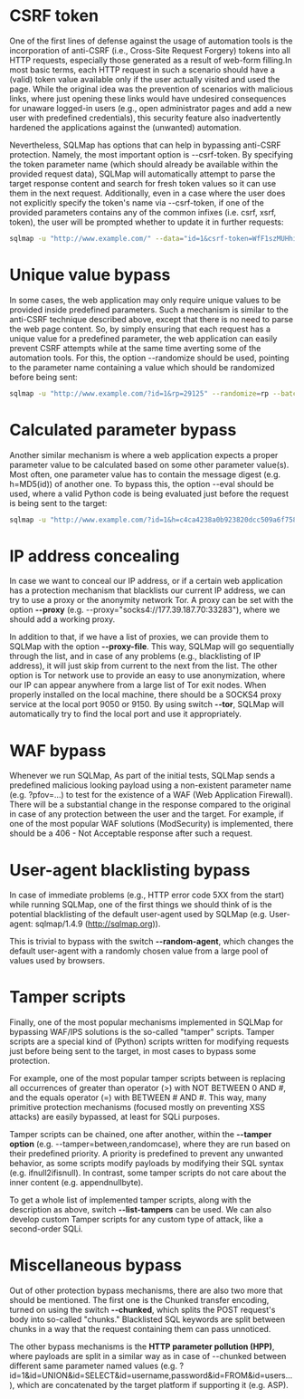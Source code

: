 # CSRF token

One of the first lines of defense against the usage of automation tools is the incorporation of anti-CSRF (i.e., Cross-Site Request Forgery) tokens into all HTTP requests, especially those generated as a result of web-form filling.In most basic terms, each HTTP request in such a scenario should have a (valid) token value available only if the user actually visited and used the page. While the original idea was the prevention of scenarios with malicious links, where just opening these links would have undesired consequences for unaware logged-in users (e.g., open administrator pages and add a new user with predefined credentials), this security feature also inadvertently hardened the applications against the (unwanted) automation.

Nevertheless, SQLMap has options that can help in bypassing anti-CSRF protection. Namely, the most important option is --csrf-token. By specifying the token parameter name (which should already be available within the provided request data), SQLMap will automatically attempt to parse the target response content and search for fresh token values so it can use them in the next request.
Additionally, even in a case where the user does not explicitly specify the token's name via --csrf-token, if one of the provided parameters contains any of the common infixes (i.e. csrf, xsrf, token), the user will be prompted whether to update it in further requests:

```bash
sqlmap -u "http://www.example.com/" --data="id=1&csrf-token=WfF1szMUHhiokx9AHFply5L2xAOfjRkE" --csrf-token="csrf-token"
```

# Unique value bypass

In some cases, the web application may only require unique values to be provided inside predefined parameters. Such a mechanism is similar to the anti-CSRF technique described above, except that there is no need to parse the web page content. So, by simply ensuring that each request has a unique value for a predefined parameter, the web application can easily prevent CSRF attempts while at the same time averting some of the automation tools. For this, the option --randomize should be used, pointing to the parameter name containing a value which should be randomized before being sent:

```bash
sqlmap -u "http://www.example.com/?id=1&rp=29125" --randomize=rp --batch -v 5 | grep URI
```

# Calculated parameter bypass

Another similar mechanism is where a web application expects a proper parameter value to be calculated based on some other parameter value(s). Most often, one parameter value has to contain the message digest (e.g. h=MD5(id)) of another one. To bypass this, the option --eval should be used, where a valid Python code is being evaluated just before the request is being sent to the target:

```bash
sqlmap -u "http://www.example.com/?id=1&h=c4ca4238a0b923820dcc509a6f75849b" --eval="import hashlib; h=hashlib.md5(id).hexdigest()" --batch -v 5 | grep URI
```

# IP address concealing

In case we want to conceal our IP address, or if a certain web application has a protection mechanism that blacklists our current IP address, we can try to use a proxy or the anonymity network Tor. A proxy can be set with the option **--proxy** (e.g. --proxy="socks4://177.39.187.70:33283"), where we should add a working proxy.

In addition to that, if we have a list of proxies, we can provide them to SQLMap with the option **--proxy-file**. This way, SQLMap will go sequentially through the list, and in case of any problems (e.g., blacklisting of IP address), it will just skip from current to the next from the list. 
The other option is Tor network use to provide an easy to use anonymization, where our IP can appear anywhere from a large list of Tor exit nodes. When properly installed on the local machine, there should be a SOCKS4 proxy service at the local port 9050 or 9150. By using switch **--tor**, SQLMap will automatically try to find the local port and use it appropriately.

# WAF bypass

Whenever we run SQLMap, As part of the initial tests, SQLMap sends a predefined malicious looking payload using a non-existent parameter name (e.g. ?pfov=...) to test for the existence of a WAF (Web Application Firewall). There will be a substantial change in the response compared to the original in case of any protection between the user and the target. For example, if one of the most popular WAF solutions (ModSecurity) is implemented, there should be a 406 - Not Acceptable response after such a request.

# User-agent blacklisting bypass

In case of immediate problems (e.g., HTTP error code 5XX from the start) while running SQLMap, one of the first things we should think of is the potential blacklisting of the default user-agent used by SQLMap (e.g. User-agent: sqlmap/1.4.9 (http://sqlmap.org)).

This is trivial to bypass with the switch **--random-agent**, which changes the default user-agent with a randomly chosen value from a large pool of values used by browsers.

# Tamper scripts

Finally, one of the most popular mechanisms implemented in SQLMap for bypassing WAF/IPS solutions is the so-called "tamper" scripts. Tamper scripts are a special kind of (Python) scripts written for modifying requests just before being sent to the target, in most cases to bypass some protection.

For example, one of the most popular tamper scripts between is replacing all occurrences of greater than operator (>) with NOT BETWEEN 0 AND #, and the equals operator (=) with BETWEEN # AND #. This way, many primitive protection mechanisms (focused mostly on preventing XSS attacks) are easily bypassed, at least for SQLi purposes.

Tamper scripts can be chained, one after another, within the **--tamper option** (e.g. --tamper=between,randomcase), where they are run based on their predefined priority. A priority is predefined to prevent any unwanted behavior, as some scripts modify payloads by modifying their SQL syntax (e.g. ifnull2ifisnull). In contrast, some tamper scripts do not care about the inner content (e.g. appendnullbyte).

To get a whole list of implemented tamper scripts, along with the description as above, switch **--list-tampers** can be used. We can also develop custom Tamper scripts for any custom type of attack, like a second-order SQLi.

# Miscellaneous bypass

Out of other protection bypass mechanisms, there are also two more that should be mentioned. The first one is the Chunked transfer encoding, turned on using the switch **--chunked**, which splits the POST request's body into so-called "chunks." Blacklisted SQL keywords are split between chunks in a way that the request containing them can pass unnoticed.

The other bypass mechanisms is the **HTTP parameter pollution (HPP)**, where payloads are split in a similar way as in case of --chunked between different same parameter named values (e.g. ?id=1&id=UNION&id=SELECT&id=username,password&id=FROM&id=users...), which are concatenated by the target platform if supporting it (e.g. ASP).